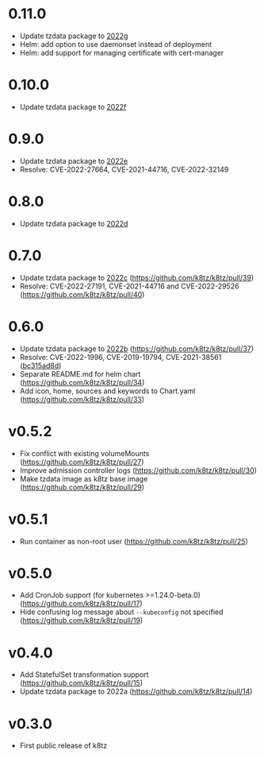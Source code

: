 # 0.11.0

- Update tzdata package to [2022g](https://mm.icann.org/pipermail/tz-announce/2022-November/000076.html)
- Helm: add option to use daemonset instead of deployment
- Helm: add support for managing certificate with cert-manager

# 0.10.0

- Update tzdata package to [2022f](https://mm.icann.org/pipermail/tz-announce/2022-October/000075.html)

# 0.9.0

- Update tzdata package to [2022e](https://mm.icann.org/pipermail/tz-announce/2022-October/000074.html)
- Resolve: CVE-2022-27664, CVE-2021-44716, CVE-2022-32149

# 0.8.0

- Update tzdata package to [2022d](https://mm.icann.org/pipermail/tz-announce/2022-September/000073.html)

# 0.7.0

- Update tzdata package to [2022c](https://mm.icann.org/pipermail/tz-announce/2022-August/000072.html) (https://github.com/k8tz/k8tz/pull/39)
- Resolve: CVE-2022-27191, CVE-2021-44716 and CVE-2022-29526 (https://github.com/k8tz/k8tz/pull/40)

# 0.6.0

- Update tzdata package to [2022b](https://mm.icann.org/pipermail/tz-announce/2022-August/000071.html) (https://github.com/k8tz/k8tz/pull/37)
- Resolve: CVE-2022-1996, CVE-2019-19794, CVE-2021-38561 ([bc315ad8d](https://github.com/k8tz/k8tz/commit/bc315ad8dfcd73463f2d44bff50d56f08f477aec))
- Separate README.md for helm chart (https://github.com/k8tz/k8tz/pull/34)
- Add icon, home, sources and keywords to Chart.yaml (https://github.com/k8tz/k8tz/pull/33)

# v0.5.2

- Fix conflict with existing volumeMounts (https://github.com/k8tz/k8tz/pull/27)
- Improve admission controller logs (https://github.com/k8tz/k8tz/pull/30)
- Make tzdata image as k8tz base image (https://github.com/k8tz/k8tz/pull/29)

# v0.5.1

- Run container as non-root user (https://github.com/k8tz/k8tz/pull/25)

# v0.5.0

- Add CronJob support (for kubernetes >=1.24.0-beta.0) (https://github.com/k8tz/k8tz/pull/17)
- Hide confusing log message about `--kubeconfig` not specified (https://github.com/k8tz/k8tz/pull/19)

# v0.4.0

- Add StatefulSet transformation support (https://github.com/k8tz/k8tz/pull/15)
- Update tzdata package to 2022a (https://github.com/k8tz/k8tz/pull/14)

# v0.3.0

- First public release of k8tz
